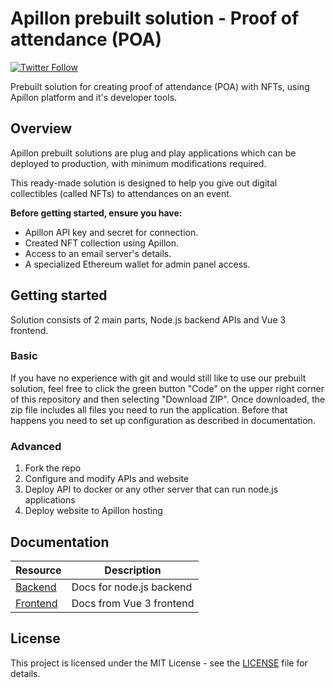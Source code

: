 # Apillon prebuilt solution - Proof of attendance (POA)

[![Twitter Follow](https://img.shields.io/twitter/follow/Apillon?style=social)](https://twitter.com/intent/follow?screen_name=Apillon)

Prebuilt solution for creating proof of attendance (POA) with NFTs, using Apillon platform and it's developer tools.

## Overview

Apillon prebuilt solutions are plug and play applications which can be deployed to production, with minimum modifications required.

This ready-made solution is designed to help you give out digital collectibles (called NFTs) to attendances on an event.

**Before getting started, ensure you have:**

- Apillon API key and secret for connection.
- Created NFT collection using Apillon.
- Access to an email server's details.
- A specialized Ethereum wallet for admin panel access.

## Getting started

Solution consists of 2 main parts, Node.js backend APIs and Vue 3 frontend.

### Basic

If you have no experience with git and would still like to use our prebuilt solution, feel free to click the green button "Code" on the upper right corner of this repository and then selecting "Download ZIP".
Once downloaded, the zip file includes all files you need to run the application. Before that happens you need to set up configuration as described in documentation.

### Advanced

1. Fork the repo
2. Configure and modify APIs and website
3. Deploy API to docker or any other server that can run node.js applications
4. Deploy website to Apillon hosting

## Documentation

| Resource                       | Description              |
| ------------------------------ | ------------------------ |
| [Backend](backend/README.md)   | Docs for node.js backend |
| [Frontend](frontend/README.md) | Docs from Vue 3 frontend |

## License

This project is licensed under the MIT License - see the [LICENSE](/LICENSE) file for details.

